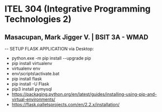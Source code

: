 # ITEL 304 (Integrative Programming Technologies 2)
## Masacupan, Mark Jigger V. | BSIT 3A - WMAD

-- SETUP FLASK APPLICATION via Desktop:
* python.exe -m pip install --upgrade pip
* pip install virtualenv
* virtualenv env
* env\scripts\activate.bat
* pip install flask
* pip install -U Flask
* pip3 install pymysql
* https://packaging.python.org/en/latest/guides/installing-using-pip-and-virtual-environments/
* https://flask.palletsprojects.com/en/2.2.x/installation/
